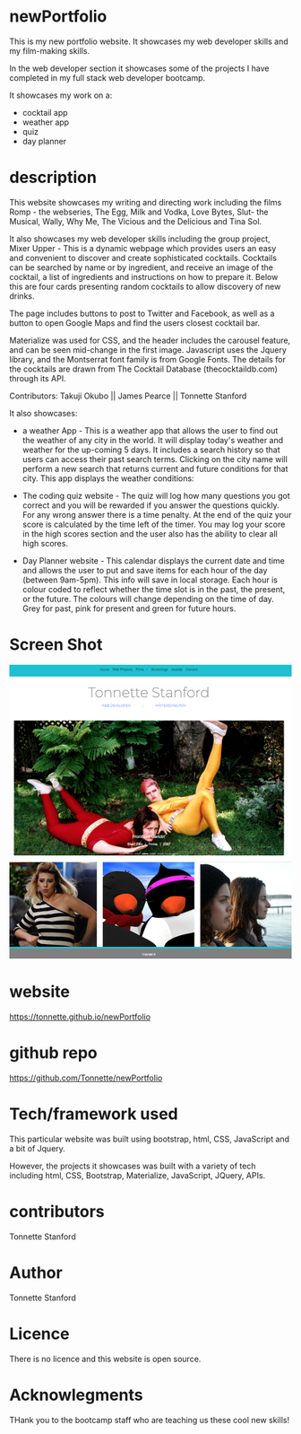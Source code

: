 # newPortfolio

This is my new portfolio website. It showcases my web developer skills and my film-making skills.

In the web developer section it showcases some of the projects I have completed in my full stack web developer bootcamp.

It showcases my work on a:
- cocktail app
- weather app
- quiz 
- day planner 

# description
This website showcases my writing and directing work including the films Romp - the webseries, The Egg, Milk and Vodka, Love Bytes, Slut- the Musical, Wally, Why Me, The Vicious and the Delicious and Tina Sol.

It also showcases my web developer skills including the group project, Mixer Upper - This is a dynamic webpage which provides users an easy and convenient to discover and create sophisticated cocktails. Cocktails can be searched by name or by ingredient, and receive an image of the cocktail, a list of ingredients and instructions on how to prepare it. Below this are four cards presenting random cocktails to allow discovery of new drinks.

The page includes buttons to post to Twitter and Facebook, as well as a button to open Google Maps and find the users closest cocktail bar.

Materialize was used for CSS, and the header includes the carousel feature, and can be seen mid-change in the first image. Javascript uses the Jquery library, and the Montserrat font family is from Google Fonts. The details for the cocktails are drawn from The Cocktail Database (thecocktaildb.com) through its API.

Contributors: Takuji Okubo || James Pearce || Tonnette Stanford

It also showcases:
- a weather App - This is a weather app that allows the user to find out the weather of any city in the world. It will display today's weather and weather for the up-coming 5 days. It includes a search history so that users can access their past search terms. Clicking on the city name will perform a new search that returns current and future conditions for that city. This app displays the weather conditions:

- The coding quiz website - The quiz will log how many questions you got correct and you will be rewarded if you answer the questions quickly. For any wrong answer there is a time penalty. At the end of the quiz your score is calculated by the time left of the timer. You may log your score in the high scores section and the user also has the ability to clear all high scores.

- Day Planner website - This calendar displays the current date and time and allows the user to put and save items for each hour of the day (between 9am-5pm).
This info will save in local storage. Each hour is colour coded to reflect whether the time slot is in the past, the present, or the future. The colours will change depending on the time of day. Grey for past, pink for present and green for future hours.

# Screen Shot
![ScreenShot](https://github.com/Tonnette/newPortfolio/blob/master/ScreenShotPortfolio.png)

# website
https://tonnette.github.io/newPortfolio

# github repo
https://github.com/Tonnette/newPortfolio

# Tech/framework used
This particular website was built using bootstrap, html, CSS, JavaScript and a bit of Jquery.

However, the projects it showcases was built with a variety of tech including html, CSS, Bootstrap, Materialize, JavaScript, JQuery, APIs.

# contributors
Tonnette Stanford

# Author
Tonnette Stanford

# Licence
There is no licence and this website is open source.

# Acknowlegments
THank you to the bootcamp staff who are teaching us these cool new skills!